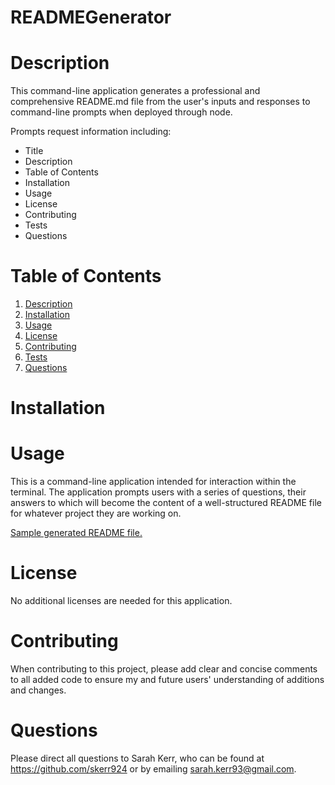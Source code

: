 # READMEGenerator 

<a name="desc"></a>
# Description 
This command-line application generates a professional and comprehensive README.md file from the user's inputs and responses to command-line prompts when deployed through node. 

Prompts request information including: 
  * Title
  * Description
  * Table of Contents
  * Installation
  * Usage
  * License
  * Contributing
  * Tests
  * Questions

# Table of Contents 
1. [Description](#desc)
2. [Installation](#install)
3. [Usage](#usage)
4. [License](#lic)
5. [Contributing](#contr)
6. [Tests](#test)
7. [Questions](#quest)

<a name="install"></a>
# Installation 

<a name="usage"></a>
# Usage 
This is a command-line application intended for interaction within the terminal. The application prompts users with a series of questions, their answers to which will become the content of a well-structured README file for whatever project they are working on. 

<a href = "assets/README2.md"> Sample generated README file.</a>

<a name="lic"></a>
# License 
No additional licenses are needed for this application. 

<a name="contr"></a>
# Contributing 
When contributing to this project, please add clear and concise comments to all added code to ensure my and future users' understanding of additions and changes. 

<a name="quest"></a>
# Questions 
Please direct all questions to Sarah Kerr, who can be found at https://github.com/skerr924 or by emailing sarah.kerr93@gmail.com. 


